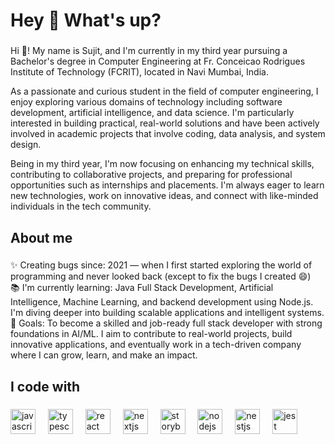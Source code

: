 <h1 align="left">Hey 👋 What's up?</h1>

###

<p align="left">Hi 👋! My name is Sujit, and I'm currently in my third year pursuing a Bachelor's degree in Computer Engineering at Fr. Conceicao Rodrigues Institute of Technology (FCRIT), located in Navi Mumbai, India.

As a passionate and curious student in the field of computer engineering, I enjoy exploring various domains of technology including software development, artificial intelligence, and data science. I'm particularly interested in building practical, real-world solutions and have been actively involved in academic projects that involve coding, data analysis, and system design.

Being in my third year, I'm now focusing on enhancing my technical skills, contributing to collaborative projects, and preparing for professional opportunities such as internships and placements. I'm always eager to learn new technologies, work on innovative ideas, and connect with like-minded individuals in the tech community.</p>

###

<h2 align="left">About me</h2>

###

<p align="left">✨ Creating bugs since:
2021 — when I first started exploring the world of programming and never looked back (except to fix the bugs I created 😄)<br>📚 I'm currently learning:
Java Full Stack Development, Artificial Intelligence, Machine Learning, and backend development using Node.js. I'm diving deeper into building scalable applications and intelligent systems.<br>🎯 Goals:
To become a skilled and job-ready full stack developer with strong foundations in AI/ML. I aim to contribute to real-world projects, build innovative applications, and eventually work in a tech-driven company where I can grow, learn, and make an impact.</p>

###

<h2 align="left">I code with</h2>

###

<div align="left">
  <img src="https://cdn.jsdelivr.net/gh/devicons/devicon/icons/javascript/javascript-original.svg" height="40" alt="javascript logo"  />
  <img width="12" />
  <img src="https://cdn.jsdelivr.net/gh/devicons/devicon/icons/typescript/typescript-original.svg" height="40" alt="typescript logo"  />
  <img width="12" />
  <img src="https://cdn.jsdelivr.net/gh/devicons/devicon/icons/react/react-original.svg" height="40" alt="react logo"  />
  <img width="12" />
  <img src="https://cdn.jsdelivr.net/gh/devicons/devicon/icons/nextjs/nextjs-original.svg" height="40" alt="nextjs logo"  />
  <img width="12" />
  <img src="https://cdn.jsdelivr.net/gh/devicons/devicon/icons/storybook/storybook-original.svg" height="40" alt="storybook logo"  />
  <img width="12" />
  <img src="https://cdn.jsdelivr.net/gh/devicons/devicon/icons/nodejs/nodejs-original.svg" height="40" alt="nodejs logo"  />
  <img width="12" />
  <img src="https://cdn.jsdelivr.net/gh/devicons/devicon/icons/nestjs/nestjs-original.svg" height="40" alt="nestjs logo"  />
  <img width="12" />
  <img src="https://cdn.jsdelivr.net/gh/devicons/devicon/icons/jest/jest-plain.svg" height="40" alt="jest logo"  />
</div>

###
